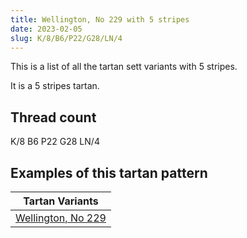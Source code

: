 ```yaml
---
title: Wellington, No 229 with 5 stripes
date: 2023-02-05
slug: K/8/B6/P22/G28/LN/4
---
```

This is a list of all the tartan sett variants with 5 stripes.

It is a 5 stripes tartan.


## Thread count
K/8 B6 P22 G28 LN/4

## Examples of this tartan pattern

| Tartan Variants |
|---------------|
| [Wellington, No 229](/variants/k/8/b6/p22/g28/ln/4-b5480b0-g008000-k000000-lne0e0e0-p800080)||
